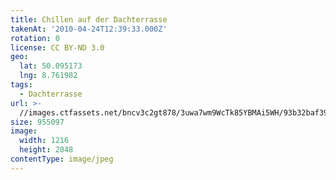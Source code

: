 ```yaml
---
title: Chillen auf der Dachterrasse
takenAt: '2010-04-24T12:39:33.000Z'
rotation: 0
license: CC BY-ND 3.0
geo:
  lat: 50.095173
  lng: 8.761982
tags:
  - Dachterrasse
url: >-
  //images.ctfassets.net/bncv3c2gt878/3uwa7wm9WcTk85YBMAi5WH/93b32baf3989c2e3d478c4ea064e1602/chillen-auf-der-dachterrasse_4548091258_o
size: 955097
image:
  width: 1216
  height: 2048
contentType: image/jpeg
---
```


